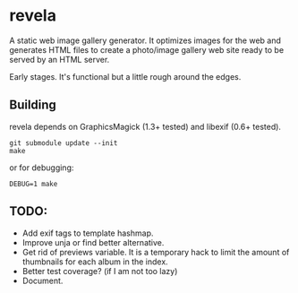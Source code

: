 # revela

A static web image gallery generator. It optimizes images for the web and
generates HTML files to create a photo/image gallery web site ready to be served
by an HTML server.

Early stages. It's functional but a little rough around the edges.

## Building

revela depends on GraphicsMagick (1.3+ tested) and libexif (0.6+ tested).

```
git submodule update --init
make
```

or for debugging:

```
DEBUG=1 make
```

## TODO:

* Add exif tags to template hashmap.
* Improve unja or find better alternative.
* Get rid of previews variable. It is a temporary hack to limit the amount of
  thumbnails for each album in the index.
* Better test coverage? (if I am not too lazy)
* Document.
